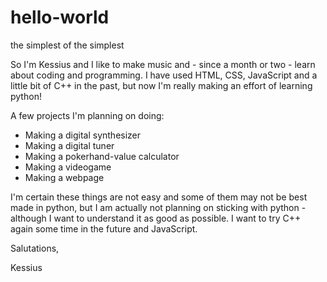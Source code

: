 # hello-world
the simplest of the simplest

So I'm Kessius and I like to make music and - since a month or two - learn about coding and programming. I have used HTML, CSS, JavaScript and a little bit of C++ in the past, but now I'm really making an effort of learning python! 

A few projects I'm planning on doing:
- Making a digital synthesizer
- Making a digital tuner
- Making a pokerhand-value calculator 
- Making a videogame
- Making a webpage

I'm certain these things are not easy and some of them may not be best made in python, but I am actually not planning on sticking with python - although I want to understand it as good as possible. I want to try C++ again some time in the future and JavaScript. 

Salutations,

Kessius
